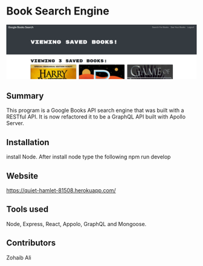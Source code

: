 # Book Search Engine

![Screenshot](book-search.png)

## Summary  

This program is a Google Books API search engine that was built with a RESTful API. It is now refactored it to be a GraphQL API built with Apollo Server.

## Installation

install Node. After install node type the following
npm run develop

## Website

https://quiet-hamlet-81508.herokuapp.com/

## Tools used

Node, Express, React, Appolo, GraphQL and Mongoose.

## Contributors

Zohaib Ali
